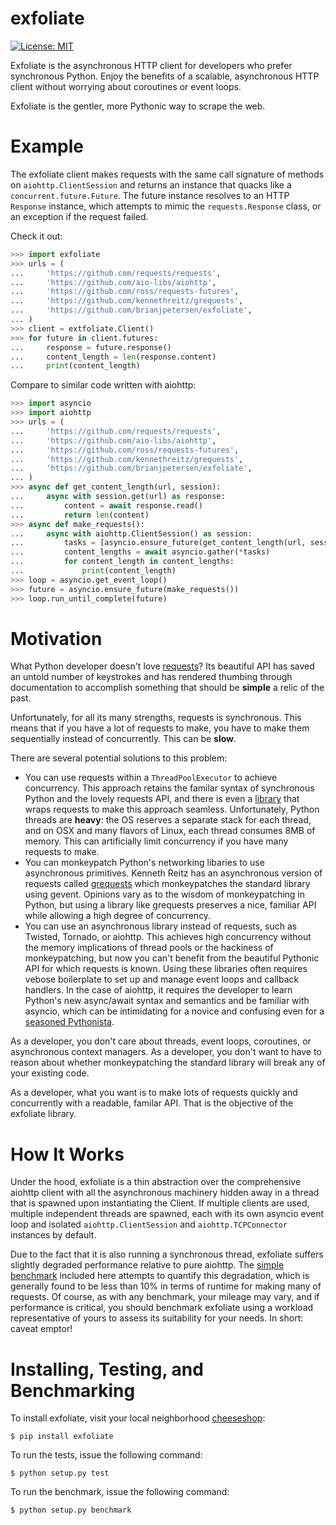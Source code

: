 # exfoliate
[![License: MIT](https://img.shields.io/badge/License-MIT-yellow.svg)](https://opensource.org/licenses/MIT)

Exfoliate is the asynchronous HTTP client for developers who prefer synchronous Python.  Enjoy the benefits of a scalable, asynchronous HTTP client without worrying about coroutines or event loops.

Exfoliate is the gentler, more Pythonic way to scrape the web.

# Example

The exfoliate client makes requests with the same call signature of methods on ```aiohttp.ClientSession``` and returns an instance that quacks like a ```concurrent.future.Future```.  The future instance resolves to an HTTP ```Response``` instance, which attempts to mimic the ```requests.Response``` class, or an exception if the request failed.

Check it out:

```python
>>> import exfoliate
>>> urls = (
...     'https://github.com/requests/requests',
...     'https://github.com/aio-libs/aiohttp',
...     'https://github.com/ross/requests-futures',
...     'https://github.com/kennethreitz/grequests',
...     'https://github.com/brianjpetersen/exfoliate',
... )
>>> client = extfoliate.Client()
>>> for future in client.futures:
...     response = future.response()
...     content_length = len(response.content)
...     print(content_length)
```

Compare to similar code written with aiohttp:

```python
>>> import asyncio
>>> import aiohttp
>>> urls = (
...     'https://github.com/requests/requests',
...     'https://github.com/aio-libs/aiohttp',
...     'https://github.com/ross/requests-futures',
...     'https://github.com/kennethreitz/grequests',
...     'https://github.com/brianjpetersen/exfoliate',
... )
>>> async def get_content_length(url, session):
...     async with session.get(url) as response:
...         content = await response.read()
...         return len(content)
>>> async def make_requests():
...     async with aiohttp.ClientSession() as session:
...         tasks = [asyncio.ensure_future(get_content_length(url, session)) for url in urls]
...         content_lengths = await asyncio.gather(*tasks)
...         for content_length in content_lengths:
...             print(content_length)
>>> loop = asyncio.get_event_loop()
>>> future = asyncio.ensure_future(make_requests())
>>> loop.run_until_complete(future)
```

# Motivation

What Python developer doesn't love [requests](https://github.com/requests/requests)?  Its beautiful API has saved an untold number of keystrokes and has rendered thumbing through documentation to accomplish something that should be **simple** a relic of the past.

Unfortunately, for all its many strengths, requests is synchronous.  This means that if you have a lot of requests to make, you have to make them sequentially instead of concurrently.  This can be **slow**.

There are several potential solutions to this problem:

* You can use requests within a ```ThreadPoolExecutor``` to achieve concurrency.  This approach retains the familar syntax of synchronous Python and the lovely requests API, and there is even a [library](https://github.com/ross/requests-futures) that wraps requests to make this approach seamless.  Unfortunately, Python threads are **heavy**: the OS reserves a separate stack for each thread, and on OSX and many flavors of Linux, each thread consumes 8MB of memory.  This can artificially limit concurrency if you have many requests to make.
* You can monkeypatch Python's networking libaries to use asynchronous primitives.  Kenneth Reitz has an asynchronous version of requests called [grequests](https://github.com/kennethreitz/grequests) which monkeypatches the standard library using gevent.  Opinions vary as to the wisdom of monkeypatching in Python, but using a library like grequests preserves a nice, familiar API while allowing a high degree of concurrency.
* You can use an asynchronous library instead of requests, such as Twisted, Tornado, or aiohttp.  This achieves high concurrency without the memory implications of thread pools or the hackiness of monkeypatching, but now you can't benefit from the beautiful Pythonic API for which requests is known.  Using these libraries often requires vebose boilerplate to set up and manage event loops and callback handlers.  In the case of aiohttp, it requires the developer to learn Python's new async/await syntax and semantics and be familiar with asyncio, which can be intimidating for a novice and confusing even for a [seasoned Pythonista](http://lucumr.pocoo.org/2016/10/30/i-dont-understand-asyncio/).

As a developer, you don't care about threads, event loops, coroutines, or asynchronous context managers.  As a developer, you don't want to have to reason about whether monkeypatching the standard library will break any of your existing code.  

As a developer, what you want is to make lots of requests quickly and concurrently with a readable, familar API.  That is the objective of the exfoliate library.

# How It Works

Under the hood, exfoliate is a thin abstraction over the comprehensive aiohttp client with all the asynchronous machinery hidden away in a thread that is spawned upon instantiating the Client.  If multiple clients are used, multiple independent threads are spawned, each with its own asyncio event loop and isolated ```aiohttp.ClientSession``` and ```aiohttp.TCPConnector``` instances by default.

Due to the fact that it is also running a synchronous thread, exfoliate suffers slightly degraded performance relative to pure aiohttp.  The [simple benchmark](./benchmark.py) included here attempts to quantify this degradation, which is generally found to be less than 10% in terms of runtime for making many of requests.  Of course, as with any benchmark, your mileage may vary, and if performance is critical, you should benchmark exfoliate using a workload representative of yours to assess its suitability for your needs.  In short: caveat emptor!

# Installing, Testing, and Benchmarking

To install exfoliate, visit your local neighborhood [cheeseshop](https://wiki.python.org/moin/CheeseShop):

```
$ pip install exfoliate
```

To run the tests, issue the following command:

```
$ python setup.py test
```

To run the benchmark, issue the following command:

```
$ python setup.py benchmark
```
